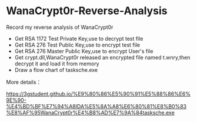 # WanaCrypt0r-Reverse-Analysis
Record my reverse analysis of WanaCrypt0r

- Get RSA 1172 Test Private Key,use to decrypt test file
- Get RSA 276 Test Public Key,use to encrypt test file
- Get RSA 276 Master Public Key,use to encrypt User's file
- Get crypt.dll,WanaCrypt0r released an encrypted file named t.wnry,then decrypt it and load it from memory
- Draw a flow chart of tasksche.exe

More details：

https://3gstudent.github.io/%E9%80%86%E5%90%91%E5%88%86%E6%9E%90-%E4%BD%BF%E7%94%A8IDA%E5%8A%A8%E6%80%81%E8%B0%83%E8%AF%95WanaCrypt0r%E4%B8%AD%E7%9A%84tasksche.exe

